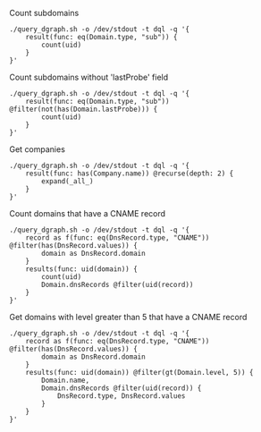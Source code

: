 Count subdomains
```
./query_dgraph.sh -o /dev/stdout -t dql -q '{
    result(func: eq(Domain.type, "sub")) {
        count(uid)
    }
}'
```

Count subdomains without 'lastProbe' field
```
./query_dgraph.sh -o /dev/stdout -t dql -q '{
    result(func: eq(Domain.type, "sub")) @filter(not(has(Domain.lastProbe))) {
        count(uid)
    }
}'
```

Get companies
```
./query_dgraph.sh -o /dev/stdout -t dql -q '{
    result(func: has(Company.name)) @recurse(depth: 2) {
        expand(_all_)
    }
}'
```

Count domains that have a CNAME record
```
./query_dgraph.sh -o /dev/stdout -t dql -q '{
    record as f(func: eq(DnsRecord.type, "CNAME")) @filter(has(DnsRecord.values)) {
        domain as DnsRecord.domain
    }
    results(func: uid(domain)) {
        count(uid)
        Domain.dnsRecords @filter(uid(record))
    }
}'
```

Get domains with level greater than 5 that have a CNAME record
```
./query_dgraph.sh -o /dev/stdout -t dql -q '{
    record as f(func: eq(DnsRecord.type, "CNAME")) @filter(has(DnsRecord.values)) {
        domain as DnsRecord.domain
    }
    results(func: uid(domain)) @filter(gt(Domain.level, 5)) {
        Domain.name,
        Domain.dnsRecords @filter(uid(record)) {
            DnsRecord.type, DnsRecord.values
        }
    }
}'
```

